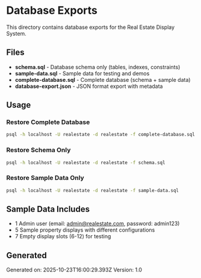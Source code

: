 # Database Exports

This directory contains database exports for the Real Estate Display System.

## Files

- **schema.sql** - Database schema only (tables, indexes, constraints)
- **sample-data.sql** - Sample data for testing and demos
- **complete-database.sql** - Complete database (schema + sample data)
- **database-export.json** - JSON format export with metadata

## Usage

### Restore Complete Database
```bash
psql -h localhost -U realestate -d realestate -f complete-database.sql
```

### Restore Schema Only
```bash
psql -h localhost -U realestate -d realestate -f schema.sql
```

### Restore Sample Data Only
```bash
psql -h localhost -U realestate -d realestate -f sample-data.sql
```

## Sample Data Includes

- 1 Admin user (email: admin@realestate.com, password: admin123)
- 5 Sample property displays with different configurations
- 7 Empty display slots (6-12) for testing

## Generated

Generated on: 2025-10-23T16:00:29.393Z
Version: 1.0
